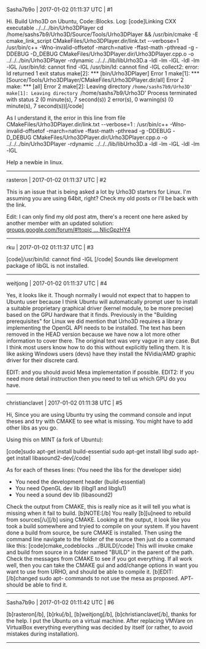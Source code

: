 Sasha7b9o | 2017-01-02 01:11:37 UTC | #1

Hi.
Build Urho3D on Ubuntu, Code::Blocks.
Log:
[code]Linking CXX executable ../../../bin/Urho3DPlayer 
cd /home/sashs7b9/Urho3D/Source/Tools/Urho3DPlayer && /usr/bin/cmake -E cmake_link_script CMakeFiles/Urho3DPlayer.dir/link.txt --verbose=1 
/usr/bin/c++  -Wno-invalid-offsetof -march=native -ffast-math -pthread -g -DDEBUG -D_DEBUG    CMakeFiles/Urho3DPlayer.dir/Urho3DPlayer.cpp.o  -o ../../../bin/Urho3DPlayer -rdynamic ../../../lib/libUrho3D.a -ldl -lm -lGL -ldl -lm -lGL 
/usr/bin/ld: cannot find -lGL 
/usr/bin/ld: cannot find -lGL 
collect2: error: ld returned 1 exit status 
make[2]: *** [bin/Urho3DPlayer] Error 1 
make[1]: *** [Source/Tools/Urho3DPlayer/CMakeFiles/Urho3DPlayer.dir/all] Error 2 
make: *** [all] Error 2 
make[2]: Leaving directory `/home/sashs7b9/Urho3D' 
make[1]: Leaving directory `/home/sashs7b9/Urho3D' 
Process terminated with status 2 (0 minute(s), 7 second(s)) 
2 error(s), 0 warning(s) (0 minute(s), 7 second(s))[/code]

As I understand it, the error in this line from file CMakeFiles/Urho3DPlayer.dir/link.txt --verbose=1 : 
/usr/bin/c++  -Wno-invalid-offsetof -march=native -ffast-math -pthread -g -DDEBUG -D_DEBUG    CMakeFiles/Urho3DPlayer.dir/Urho3DPlayer.cpp.o  -o ../../../bin/Urho3DPlayer -rdynamic ../../../lib/libUrho3D.a -ldl -lm -lGL -ldl -lm -lGL 

Help a newbie in linux.

-------------------------

rasteron | 2017-01-02 01:11:37 UTC | #2

This is an issue that is being asked a lot by Urho3D starters for Linux. I'm assuming you are using 64bit, right? Check my old posts or I'll be back with the link.

Edit: I can only find my old post atm, there's a recent one here asked by another member with an updated solution:
[groups.google.com/forum/#!topic ... NIicGpzHY4](https://groups.google.com/forum/#!topic/urho3d/oNIicGpzHY4)

-------------------------

rku | 2017-01-02 01:11:37 UTC | #3

[code]/usr/bin/ld: cannot find -lGL [/code]
Sounds like development package of libGL is not installed.

-------------------------

weitjong | 2017-01-02 01:11:37 UTC | #4

Yes, it looks like it. Though normally I would not expect that to happen to Ubuntu user because I think Ubuntu will automatically prompt user to install a suitable proprietary graphical driver (kernel module, to be more precise) based on the GPU hardware that it finds. Previously in the "Building prerequisites" for Linux we did mention that Urho3D requires a library implementing the OpenGL API needs to be installed. The text has been removed in the HEAD version because we have now a lot more other information to cover there. The original text was very vague in any case. But I think most users know how to do this without explicitly telling them. It is like asking Windows users (devs) have they install the NVidia/AMD graphic driver for their discrete card.

EDIT: and you should avoid Mesa implementation if possible.
EDIT2: If you need more detail instruction then you need to tell us which GPU do you have.

-------------------------

christianclavet | 2017-01-02 01:11:38 UTC | #5

Hi,
Since you are using Ubuntu try using the command console and input theses and try with CMAKE to see what is missing. You might have to add other libs as you go.

Using this on MINT (a fork of Ubuntu):

[code]sudo apt-get install build-essential
sudo apt-get install libgl
sudo apt-get install libasound2-dev[/code]

As for each of theses lines: (You need the libs for the developer side)
- You need the development header (build-essential)
- You need OpenGL dev lib (libgl1 and libglu1)
- You need a sound dev lib  (libasound2)

Check the output from CMAKE, this is really nice as it will tell you what is missing when it fail to build.
[b]NOTE:[/b] You really [b][u]need to rebuild from sources[/u][/b] using CMAKE. Looking at the output, it look like you took a build somewhere and tryied to compile on your system.
If you havent done a build from source, be sure CMAKE is installed. Then using the command line navigate to the folder of the source then just do a command like this:
[code]cmake_codeblocks ../BUILD[/code]
This will invoke cmake and build from source in a folder named "BUILD" in the parent of the path. Check the messages from CMAKE to see if you got everything. If all work well, then you can take the CMAKE gui and add/change options in want you want to use from URHO, and should be able to compile it.
[b]EDIT: [/b]changed sudo apt- commands to not use the mesa as proposed. APT- should be able to find it.

-------------------------

Sasha7b9o | 2017-01-02 01:11:42 UTC | #6

[b]rasteron[/b], [b]rku[/b], [b]weitjong[/b], [b]christianclavet[/b], thanks for the help.
I put the Ubuntu on a virtual machine. After replacing VMVare on VirtualBox everything everything was decided by itself (or rather, to avoid mistakes during installation).

-------------------------

